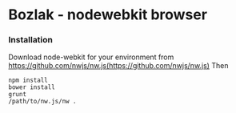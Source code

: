 # Bozlak - nodewebkit browser

### Installation

Download node-webkit for your environment from https://github.com/nwjs/nw.js(https://github.com/nwjs/nw.js)
Then

    npm install
    bower install
    grunt
    /path/to/nw.js/nw .
